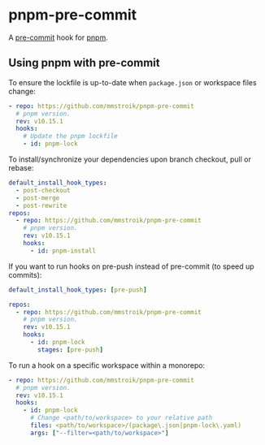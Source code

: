 # pnpm-pre-commit

A [pre-commit](https://pre-commit.com/) hook for [pnpm](https://pnpm.io/).

## Using pnpm with pre-commit

To ensure the lockfile is up-to-date when `package.json` or workspace files change:

```yaml
- repo: https://github.com/mmstroik/pnpm-pre-commit
  # pnpm version.
  rev: v10.15.1
  hooks:
    # Update the pnpm lockfile
    - id: pnpm-lock
```

To install/synchronize your dependencies upon branch checkout, pull or rebase:

```yaml
default_install_hook_types:
  - post-checkout
  - post-merge
  - post-rewrite
repos:
  - repo: https://github.com/mmstroik/pnpm-pre-commit
    # pnpm version.
    rev: v10.15.1
    hooks:
      - id: pnpm-install
```

If you want to run hooks on pre-push instead of pre-commit (to speed up commits):

```yaml
default_install_hook_types: [pre-push]

repos:
  - repo: https://github.com/mmstroik/pnpm-pre-commit
    # pnpm version.
    rev: v10.15.1
    hooks:
      - id: pnpm-lock
        stages: [pre-push]
```

To run a hook on a specific workspace within a monorepo:

```yaml
- repo: https://github.com/mmstroik/pnpm-pre-commit
  # pnpm version.
  rev: v10.15.1
  hooks:
    - id: pnpm-lock
      # Change <path/to/workspace> to your relative path
      files: <path/to/workspace>/(package\.json|pnpm-lock\.yaml)
      args: ["--filter=<path/to/workspace>"]
```

```

```
